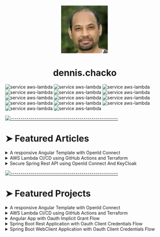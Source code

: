 <!-- ⚠️ This README has been generated from the file(s) "blueprint.md" ⚠️--><p align="center">
  <img src="https://github.com/dvchacko/dvchacko/blob/main/dennisLogo.png" alt="Logo" width="150" height="auto" />
</p>
<h1 align="center">dennis.chacko</h1>

![service aws-lambda](https://img.shields.io/badge/-Java-green?style=social&logo=Java) ![service aws-lambda](https://img.shields.io/badge/-Spring-green?style=social&logo=Spring) ![service aws-lambda](https://img.shields.io/badge/-Nodejs-green?style=social&logo=Node.js) ![service aws-lambda](https://img.shields.io/badge/-Nestjs-green?style=social&logo=NestJS) ![service aws-lambda](https://img.shields.io/badge/-Typescript-green?style=social&logo=TypeScript)  ![service aws-lambda](https://img.shields.io/badge/-Angular-green?style=social&logo=Angular) ![service aws-lambda](https://img.shields.io/badge/-AWS-green?style=social&logo=Amazon+AWS)  ![service aws-lambda](https://img.shields.io/badge/-Serverless-green?style=social&logo=Serverless) ![service aws-lambda](https://img.shields.io/badge/-Linux-green?style=social&logo=Linux)  ![service aws-lambda](https://img.shields.io/badge/-Docker-green?style=social&logo=Docker)  ![service aws-lambda](https://img.shields.io/badge/-Terraform-green?style=social&logo=Terraform)  ![service aws-lambda](https://img.shields.io/badge/-GithubActions-green?style=social&logo=GitHub+Actions)  ![service aws-lambda](https://img.shields.io/badge/-Kubernetes-green?style=social&logo=Kubernetes)  ![service aws-lambda](https://img.shields.io/badge/-Dynamodb-green?style=social&logo=Amazon+DynamoDB)


[![-----------------------------------------------------](https://raw.githubusercontent.com/andreasbm/readme/master/assets/lines/colored.png)](#featured-articles)

# ➤ Featured Articles
<details>
  <summary>A responsive Angular Template with OpenId Connect</summary>
  
  [<img src="https://static.wixstatic.com/media/f9191e_01dec8402a5e47b594b9d2e67ecd2120~mv2.png/v1/fit/w_1000%2Ch_789%2Cal_c/file.png">](https://www.todaystechnology.org/post/part-1-a-responsive-angular-app-with-openid-connect)
</details>

<details>
  <summary>AWS Lambda CI/CD using GitHub Actions and Terraform</summary>
  
  [<img src="https://static.wixstatic.com/media/f9191e_cf391afa64454564b921fe1e38fc2c55~mv2.png/v1/fill/w_663,h_381,al_c,q_90,usm_0.66_1.00_0.01/f9191e_cf391afa64454564b921fe1e38fc2c55~mv2.web">](https://www.todaystechnology.org/post/aws-lambda-development-environment-with-ci-cd-part-1)
</details>

<details>
  <summary>Secure Spring Rest API using OpenId Connect And KeyCloak</summary>
  
  [<img src="https://static.wixstatic.com/media/f9191e_d618ddaf6073447890264c9f94894020~mv2.png/v1/fill/w_663,h_308,al_c,q_90,usm_0.66_1.00_0.01/f9191e_d618ddaf6073447890264c9f94894020~mv2.webp">](https://www.todaystechnology.org/post/secure-spring-rest-api-using-openid-connect-and-keycloak-part-1)
</details>


[![-----------------------------------------------------](https://raw.githubusercontent.com/andreasbm/readme/master/assets/lines/colored.png)](#featured-projects)

# ➤ Featured Projects
<details>
  <summary>A responsive Angular Template with OpenId Connect</summary>
  
  [<img src="./AngularTemplate.png">](https://github.com/FullStack-Templates/Angular-template#angular-oidc-template)


</details>
<details>
  <summary>AWS Lambda CI/CD using GitHub Actions and Terraform</summary>
  
  [<img src="./Terraform-ci-cd.png">](https://github.com/AWS-Terraform-Projects/aws-lambda-helloworld#aws-lambda-helloworld)


</details>

<details>
  <summary>Angular App with Oauth Implicit Grant Flow</summary>
  
  [<img src="./Angular-Implicit-grant-oauth.png">](https://github.com/SpringSecurity-Keycloak/SimpleAngularUI#a-simple-angular-ui-using-openid-implicit-flow-)
  

</details>

<details>
  <summary>Spring Boot Rest Application with Oauth Client Credentials Flow</summary>
  
   [<img src="./Spring-rest-reference.png">](https://github.com/SpringSecurity-Keycloak/SpringRestReferenceApplication#spring-reference-app)
  
![]()

</details>

<details>
  <summary>Spring Boot WebClient Application with Oauth Client Credentials Flow</summary>
  
   [<img src="./Spring-web-client.png">](https://github.com/SpringSecurity-Keycloak/Spring-5-Security-OAuth-2-Client-Credentials#spring-5-security-oauth-2-client-credentials)
  
![]()

</details>


